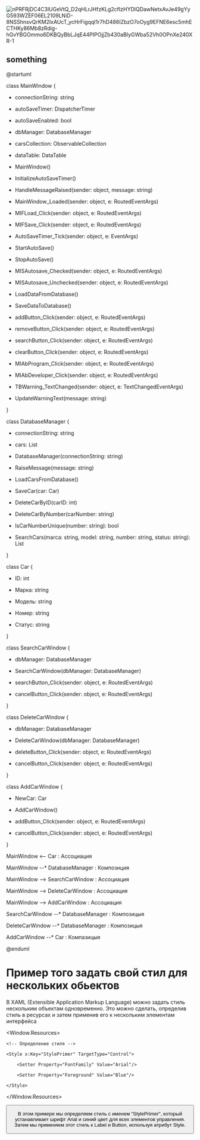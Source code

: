 ![nPRFRjDC4C3lUGeVtQ_D2qHLrJHfzKLg2cfIzHYDlQDawNetxAvJe49gYyG593WZEF06EL2109LNiD-8NSShnsvQrKM2IxAUcT_ycHrFigqqI1r7hD486IZbzO7oOyg9EFNE6esc5mhECTHKy86Mb8zRdig-hGvYBGOmmo6DKBQyBbLJqE44PIPOjjZb430aBIyGWba52Vh0OPnXe240XR-1](https://github.com/Luxurys-Lukuchi/CarsBD/assets/146846830/a9d503cf-4342-4593-ab46-55981be52235)




  ## something 
@startuml

class MainWindow {


- connectionString: string

- autoSaveTimer: DispatcherTimer

- autoSaveEnabled: bool

- dbManager: DatabaseManager

- carsCollection: ObservableCollection<Car>

- dataTable: DataTable

+ MainWindow()

+ InitializeAutoSaveTimer()

+ HandleMessageRaised(sender: object, message: string)

+ MainWindow_Loaded(sender: object, e: RoutedEventArgs)

+ MIFLoad_Click(sender: object, e: RoutedEventArgs)

+ MIFSave_Click(sender: object, e: RoutedEventArgs)

+ AutoSaveTimer_Tick(sender: object, e: EventArgs)

+ StartAutoSave()

+ StopAutoSave()

+ MISAutosave_Checked(sender: object, e: RoutedEventArgs)

+ MISAutosave_Unchecked(sender: object, e: RoutedEventArgs)

+ LoadDataFromDatabase()

+ SaveDataToDatabase()

+ addButton_Click(sender: object, e: RoutedEventArgs)

+ removeButton_Click(sender: object, e: RoutedEventArgs)

+ searchButton_Click(sender: object, e: RoutedEventArgs)

+ clearButton_Click(sender: object, e: RoutedEventArgs)

+ MIAbProgram_Click(sender: object, e: RoutedEventArgs)

+ MIAbDeveloper_Click(sender: object, e: RoutedEventArgs)

+ TBWarning_TextChanged(sender: object, e: TextChangedEventArgs)

+ UpdateWarningText(message: string)


}

class DatabaseManager {

- connectionString: string

- cars: List<Car>

+ DatabaseManager(connectionString: string)

+ RaiseMessage(message: string)

+ LoadCarsFromDatabase()

+ SaveCar(car: Car)

+ DeleteCarByID(carID: int)

+ DeleteCarByNumber(carNumber: string)

+ IsCarNumberUnique(number: string): bool

+ SearchCars(marca: string, model: string, number: string, status: string): List<Car>

}

class Car {

+ ID: int

+ Марка: string

+ Модель: string

+ Номер: string

+ Статус: string

}

class SearchCarWindow {

- dbManager: DatabaseManager

+ SearchCarWindow(dbManager: DatabaseManager)

+ searchButton_Click(sender: object, e: RoutedEventArgs)

+ cancelButton_Click(sender: object, e: RoutedEventArgs)

}

class DeleteCarWindow {

- dbManager: DatabaseManager

+ DeleteCarWindow(dbManager: DatabaseManager)

+ deleteButton_Click(sender: object, e: RoutedEventArgs)

+ cancelButton_Click(sender: object, e: RoutedEventArgs)

}

class AddCarWindow {

- NewCar: Car

+ AddCarWindow()

+ addButton_Click(sender: object, e: RoutedEventArgs)

+ cancelButton_Click(sender: object, e: RoutedEventArgs)

}

MainWindow <-- Car : Ассоциация

MainWindow --* DatabaseManager : Композиция

MainWindow --> SearchCarWindow : Ассоциация

MainWindow --> DeleteCarWindow : Ассоциация

MainWindow --> AddCarWindow : Ассоциация

SearchCarWindow --* DatabaseManager : Композицыя

DeleteCarWindow --* DatabaseManager : Композицыя

AddCarWindow --* Car : Компазицыя

@enduml


# Пример того задать свой стил для нескольких обьектов

В XAML (Extensible Application Markup Language) можно задать стиль нескольким объектам одновременно. Это можно сделать, определив стиль в ресурсах и затем применив его к нескольким элементам интерфейса

<Window.Resources>
    
    <!-- Определение стиля -->
    
    <Style x:Key="StylePrimer" TargetType="Control">
    
        <Setter Property="FontFamily" Value="Arial"/>
        
        <Setter Property="Foreground" Value="Blue"/>
    
    </Style>

</Window.Resources>

<StackPanel>

  <!-- Применение стиля к нескольким элементам -->
    
  <Label Content="Пример текста" Style="{StaticResource StylePrimer}"/>
  
  <Button Content="Пример кнопки" Style="{StaticResource StylePrimer}"/>

</StackPanel>

В этом примере мы определяем стиль с именем "StylePrimer", который устанавливает шрифт Arial и синий цвет для всех элементов управления. Затем мы применяем этот стиль к Label и Button, используя атрибут Style.
